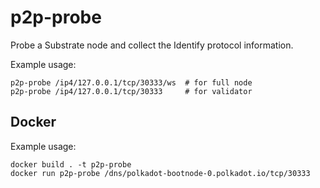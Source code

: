 # p2p-probe

Probe a Substrate node and collect the Identify protocol information.

Example usage:
```
p2p-probe /ip4/127.0.0.1/tcp/30333/ws  # for full node
p2p-probe /ip4/127.0.0.1/tcp/30333     # for validator
```

## Docker
Example usage:
```shell
docker build . -t p2p-probe 
docker run p2p-probe /dns/polkadot-bootnode-0.polkadot.io/tcp/30333
```